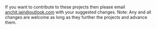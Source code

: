 If you want to contribute to these projects then please email anchit.jain@outlook.com with your suggested changes. 
Note: Any and all changes are welcome as long as they further the projects and advance them. 
